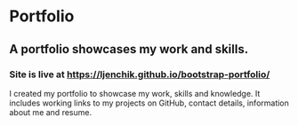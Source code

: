 # Portfolio

## A portfolio showcases my work and skills.

### Site is live at https://ljenchik.github.io/bootstrap-portfolio/

I created my portfolio to showcase my work, skills and knowledge.
It includes working links to my projects on GitHub, contact details, information about me and resume.
